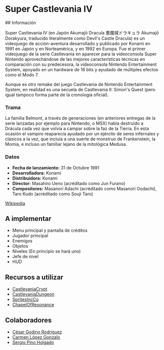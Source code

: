 # Super Castlevania IV
## Información
<p>
Super Castlevania IV (en Japón Akumajō Dracula 悪魔城ドラキュラ Akumajō Dorakyura, traducido literalmente como Devil's Castle Dracula) es un videojuego de acción-aventura desarrollado y publicado por Konami en 1991 en Japón y en Norteamérica, y en 1992 en Europa. Fue el primer videojuego de la serie Castlevania en aparecer para la videoconsola Super Nintendo aprovechándose de las mejores características técnicas en comparación con su predecesora, la videoconsola Nintendo Entertainment System, apoyado en un hardware de 16 bits y ayudado de múltiples efectos como el Modo 7.
</p>

<p>
Aunque es otro remake del juego Castlevania de Nintendo Entertainment System, en realidad es una secuela de Castlevania II: Simon's Quest (pero igual tampoco forma parte de la cronología oficial).
</p>

### Trama
<p>La familia Belmont, a través de generaciones (en anteriores entregas de la serie lanzadas por ejemplo para Nintendo, o MSX) había destruido a Drácula cada vez que volvía a campar sobre la faz de la Tierra. En esta ocasión el vampiro reaparecía ayudado por un ejército de seres infernales y clásicos a la vez, que incluía a una suerte de monstruo de Frankenstein, la Momia, e incluso un familiar lejano de la mitológica Medusa.</p>

### Datos
* **Fecha de lanzamiento:** 31 de Octubre 1991
* **Desarrolladora:** Konami
* **Distribuidora:** Konami
* **Director:** Masahiro Ueno (acréditado como Jun Furano)
* **Compositores:** Masanori Adachi (acréditado como Masanori Oodachi), Taro Kudo (acréditado como Souji Taro)

[Wikipedia](https://es.wikipedia.org/wiki/Super_Castlevania_IV)

## A implementar
* Menu principal y pantalla de créditos
* Jugador principal
* Enemigos
* Objetos
* Niveles (En principio se hará uno)
* Jefe de nivel
* HUD

## Recursos a utilizar
* [CastlevaniaCrypt](http://www.castlevaniacrypt.com/cv4/maps)
* [CastlevaniaDungeon](https://castlevaniadungeon.net/games/scv4foreign.html)
* [SpritesIncCo](http://www.sprites-inc.co.uk/vania/OtherConsole/SCV4/)
* [ChapelOfResonance](http://www.chapelofresonance.com/media/scv4-rips.html)

## Colaboradores
* [César Godino Rodríguez](https://github.com/cloudgrey)
* [Carmen López Gonzalo](https://github.com/calope03)
* [Sergio Pino Holgado](https://github.com/sepino)
